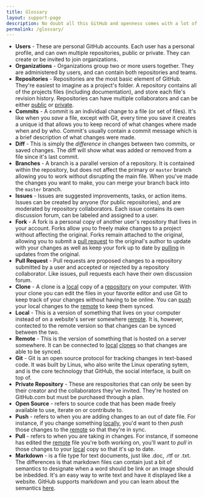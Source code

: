```yaml
---
title: Glossary
layout: support-page
description: No doubt all this GitHub and openness comes with a lot of new vocabulary. Most of the time the word is new but the concept is not; we've got them defined for you here.
permalink: /glossary/
---
```


* **Users** - These are personal GitHub accounts. Each user has a personal profile, and can own multiple repositories, public or private. They can create or be invited to join organizations.
* **Organizations** - Organizations group two or more users together. They are administered by users, and can contain both repositories and teams.
* **Repositories** - Repositories are the most basic element of GitHub. They're easiest to imagine as a project's folder. A repository contains all of the projects files (including documentation), and store each file's revision history. Repositories can have multiple collaborators and can be either [public](#Public-Repository) or [private](#Private-Repository).
* **Commits** - A commit is an individual change to a file (or set of files). It's like when you _save_ a file, except with Git, every time you save it creates a unique id that allows you to keep record of what changes where made when and by who. Commit's usually contain a commit message which is a brief description of what changes were made.
* **Diff** - This is simply the _difference_ in changes between two commits, or saved changes. The diff will show what was added or removed from a file since it's last commit.
* **Branches** - A branch is a parallel version of a repository. It is contained within the repository, but does not affect the primary or `master` branch allowing you to work without disrupting the main file. When you've made the changes you want to make, you can merge your branch back into the `master` branch.
* **Issues** - Issues are suggested improvements, tasks, or action items. Issues can be created by anyone (for public repositories), and are moderated by repository collaborators. Each issue contains its own discussion forum, can be labeled and assigned to a user.
* **Fork** - A fork is a personal copy of another user's repository that lives in your account. Forks allow you to freely make changes to a project without affecting the original. Forks remain attached to the original, allowing you to submit a [pull request](#Pull-Request) to the original's author to update with your changes as well as keep your fork up to date by [pulling](#Pull) in updates from the original.
* **Pull Request** - Pull requests are proposed changes to a repository submitted by a user and accepted or rejected by a repository collaborator. Like issues, pull requests each have their own discussion forum.
* **Clone** - A clone is a [local](#) copy of a [repository](#) on your computer. With your clone you can edit the files in your favorite editor and use Git to keep track of your changes without having to be online. You can [push](#) your local changes to the [remote](#) to keep them synced.
* **Local** - This is a version of something that lives on your computer instead of on a website's server somewhere [remote](#). It is, however, contected to the remote version so that changes can be synced between the two.
* **Remote** - This is the version of something that is hosted on a server somewhere. It can be connected to [local](#) [clones](#) so that changes are able to be synced.
* **Git** - Git is an open source protocol for tracking changes in text-based code. It was built by Linus, who also write the Linux operating sytem, and is the core technology that GitHub, the social interface, is built on top of.
* **Private Repository** - These are respositories that can only be seen by their creator and the collaborators they've invited. They're hosted on GitHub.com but must be purchased through a plan.
* **Open Source** - refers to source code that has been made freely available to use, iterate on or contribute to. 
* **Push** - refers to when you are adding changes to an out of date file. For instance, if you change something [locally](local), you'd want to then _push_ those changes to the [remote](#remote) so that they're in sync.
* **Pull** - refers to when you are taking in changes. For instance, if someone has edited the [remote](#remote) file you're both working on, you'll want to _pull_ in those changes to your [local](#local) copy so that it's up to date.
* **Markdown** - is a file type for text documents, just like .doc, .rtf or .txt. The differences is that markdown files can contain just a bit of semantics to designate when a word should be link or an image should be inbedded. It's an easy way to write text and have it displayed like a website. GitHub supports markdown and you can learn about the semantics [here](http://github.com/).
